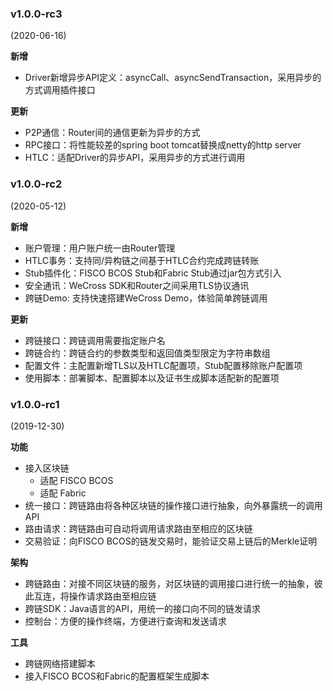 ### v1.0.0-rc3

(2020-06-16)

**新增**

* Driver新增异步API定义：asyncCall、asyncSendTransaction，采用异步的方式调用插件接口

**更新**

* P2P通信：Router间的通信更新为异步的方式
* RPC接口：将性能较差的spring boot tomcat替换成netty的http server
* HTLC：适配Driver的异步API，采用异步的方式进行调用

### v1.0.0-rc2

(2020-05-12)

**新增**

* 账户管理：用户账户统一由Router管理
* HTLC事务：支持同/异构链之间基于HTLC合约完成跨链转账
* Stub插件化：FISCO BCOS Stub和Fabric Stub通过jar包方式引入
* 安全通讯：WeCross SDK和Router之间采用TLS协议通讯
* 跨链Demo: 支持快速搭建WeCross Demo，体验简单跨链调用

**更新**

* 跨链接口：跨链调用需要指定账户名
* 跨链合约：跨链合约的参数类型和返回值类型限定为字符串数组
* 配置文件：主配置新增TLS以及HTLC配置项，Stub配置移除账户配置项
* 使用脚本：部署脚本、配置脚本以及证书生成脚本适配新的配置项

### v1.0.0-rc1

(2019-12-30)

**功能**

* 接入区块链
  * 适配 FISCO BCOS
  * 适配 Fabric
* 统一接口：跨链路由将各种区块链的操作接口进行抽象，向外暴露统一的调用API
* 路由请求：跨链路由可自动将调用请求路由至相应的区块链
* 交易验证：向FISCO BCOS的链发交易时，能验证交易上链后的Merkle证明

**架构**

* 跨链路由：对接不同区块链的服务，对区块链的调用接口进行统一的抽象，彼此互连，将操作请求路由至相应链
* 跨链SDK：Java语言的API，用统一的接口向不同的链发请求
* 控制台：方便的操作终端，方便进行查询和发送请求

**工具**

* 跨链网络搭建脚本
* 接入FISCO BCOS和Fabric的配置框架生成脚本



